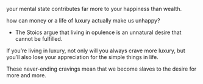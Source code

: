 your mental state contributes far more to your happiness than wealth.

how can money or a life of luxury actually make us unhappy? 
- The Stoics argue that living in opulence is an unnatural desire that cannot be fulfilled.

If you’re living in luxury, not only will you always crave more luxury, but you’ll also lose your appreciation for the simple things in life.

These never-ending cravings mean that we become slaves to the desire for more and more.